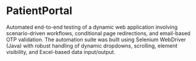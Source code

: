 # PatientPortal
Automated end-to-end testing of a dynamic web application involving scenario-driven workflows, conditional page redirections, and email-based OTP validation. The automation suite was built using Selenium WebDriver (Java) with robust handling of dynamic dropdowns, scrolling, element visibility, and Excel-based data input/output. 
